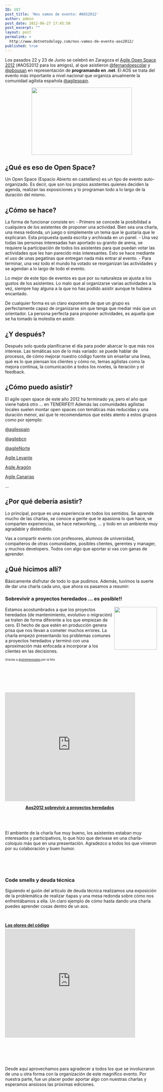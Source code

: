 ```yaml
---
ID: 197
post_title: 'Nos vamos de evento: #AOS2012'
author: admin
post_date: 2012-06-27 17:45:50
post_excerpt: ""
layout: post
permalink: >
  http://www.dotnetodology.com/nos-vamos-de-evento-aos2012/
published: true
---
```

Los pasados 22 y 23 de Junio se celebró en Zaragoza el <a href="http://aos2012.wordpress.com/">Agile Open Space 2012</a> (#AOS2012 para los amigos), al que asistieron <a href="http://twitter.com/fernandoescolar" target="_blank">@fernandoescolar</a> y <a href="http://twitter.com/pbousan" target="_blank">@pbousan</a> en representación de <strong>programando en .net</strong>. El AOS se trata del evento más importante a nivel nacional que organiza anualmente la comunidad agilista española <a href="https://twitter.com/#!/agilespain" target="_blank">@agilespain</a>.

<img style="display: block; margin-left: auto; margin-right: auto;" src="/wp-content/uploads/2012/10/logo-agile-spain.png" alt="" width="330" height="220" />
<h2>¿Qué es eso de Open Space?</h2>
Un Open Space (Espacio Abierto en castellano) es un tipo de evento auto-organizado. Es decir, que son los propios asistentes quienes deciden la agenda, realizan las exposiciones y lo programan todo a lo largo de la duración del mismo.
<h2>¿Cómo se hace?</h2>
La forma de funcionar consiste en: - Primero se concede la posibilidad a cualquiera de los asistentes de proponer una actividad. Bien sea una charla, una mesa redonda, un juego o simplemente un tema que le gustaría que le explicaran. Esta propuesta queda escrita y archivada en un panel. - Una vez todas las personas interesadas han aportado su granito de arena, se requiere la participación de todos los asistentes para que puedan votar las actividades que les han parecido más interesantes. Esto se hace mediante el uso de unas pegatinas que entregan nada más entrar al evento. - Para terminar, una vez todo el mundo ha votado se reorganizan las actividades y se agendan a lo largo de todo el evento.

Lo mejor de este tipo de eventos es que por su naturaleza se ajusta a los gustos de los asistentes. Lo malo que al organizarse varias actividades a la vez, siempre hay alguna a la que no has podido asistir aunque te hubiera encantado.

De cualquier forma es un claro exponente de que un grupo es perfectamente capaz de organizarse sin que tenga que mediar más que un orientador. La persona perfecta para proponer actividades, es aquella que se ha tomado la molestia en asistir.
<h2>¿Y después?</h2>
Después solo queda planificarse el día para poder abarcar lo que más nos interese. Las temáticas son de lo más variado: se puede hablar de procesos, de cómo mejorar nuestro código fuente sin enseñar una línea, qué es lo que piensan los clientes y cómo no, temas agilistas como la mejora continua, la comunicación a todos los niveles, la iteración y el feedback.
<h2>¿Cómo puedo asistir?</h2>
El agile open space de este año 2012 ha terminado ya, pero el año que viene habrá otro ... en TENERIFE!!! Además las comunidades agilistas locales suelen montar open spaces con temáticas más reducidas y una duración menor, así que te recomendamos que estés atento a estos grupos como por ejemplo:

<a href="https://twitter.com/#!/agilespain" target="_blank">@agilespain</a>

<a href="https://twitter.com/#!/agilebcn" target="_blank">@agilebcn</a>

<a href="https://twitter.com/#!/agileNorte" target="_blank">@agileNorte</a>

<a href="http://agilelevante.wordpress.com/" target="_blank">Agile Levante</a>

<a href="https://groups.google.com/forum/?fromgroups#!forum/agile-aragon" target="_blank">Agile Aragón</a>

<a href="http://agile-canarias.blogspot.com.es/" target="_blank">Agile Canarias</a>

...
<h2>¿Por qué debería asistir?</h2>
Lo principal, porque es una experiencia en todos los sentidos. Se aprende mucho de las charlas, se conoce a gente que le apasiona lo que hace, se comparten experiencias, se hace networking, ... y todo en un ambiente muy agradable y distendido.

Vas a compartir evento con profesores, alumnos de universidad, compañeros de otras comunidades, posibles clientes, gerentes y manager, y muchos developers. Todos con algo que aportar si vas con ganas de aprender.
<h2>¿Qué hicimos allí?</h2>
Básicamente disfrutar de todo lo que pudimos. Además, tuvimos la suerte de dar una charla cada uno, que ahora os pasamos a resumir:
<h3>Sobrevivir a proyectos heredados ... es posible!!</h3>
<img style="margin-right: 5px;" src="/wp-content/uploads/2012/10/79ee3b1abd1011e1be6a12313820455d_7.jpg" alt="" height="140" align="right" />

Estamos acostumbrados a que los proyectos heredados (de mantenimiento, evolutivo o migración) se traten de forma diferente a los que empiezan de cero. El hecho de que estén en producción genera prisa que nos llevan a cometer muchos errores. La charla empezó presentando los problemas comunes a proyectos heredados y terminó con una aproximación más enfocada a incorporar a los clientes en las decisiones.
<p style="font-size: 7pt;">Gracias a <a href="https://twitter.com/#!/xtremevoodoo">@xtremevoodoo</a> por la foto</p>
&nbsp;

&nbsp;

&nbsp;
<div id="__ss_13436430" style="width: 425px; display: block; text-align: center;"><iframe style="border: 1px solid #CCC; border-width: 1px 1px 0;" src="http://www.slideshare.net/slideshow/embed_code/13436430" frameborder="0" marginwidth="0" marginheight="0" scrolling="no" width="425" height="355"></iframe><strong style="display: block; margin: 12px 0 4px;"><a title="Aos2012 sobrevivir a proyectos heredados" href="http://www.slideshare.net/pbousan/aos2012-sobrevivir-a-proyectos-heredados" target="_blank">Aos2012 sobrevivir a proyectos heredados</a></strong></div>
&nbsp;

&nbsp;

El ambiente de la charla fue muy bueno, los asistentes estaban muy interesados y participativos, lo que hizo que derivase en una charla-coloquio más que en una presentación. Agradezco a todos los que vinieron por su colaboración y buen humor.

&nbsp;

&nbsp;
<h3>Code smells y deuda técnica</h3>
Siguiendo el guión del artículo de deuda técnica realizamos una exposición de la problemática de realizar ñapas y una mesa redonda sobre cómo nos enfrentábamos a ella. Un claro ejemplo de cómo hasta dando una charla puedes aprender cosas dentro de un aos.

&nbsp;
<div id="__ss_13441679" style="width: 425px;"><strong style="display: block; margin: 12px 0 4px;"><a title="Los olores del código" href="http://www.slideshare.net/fernandoescolar/los-olores-del-cdigo" target="_blank">Los olores del código</a></strong> <iframe style="border: 1px solid #CCC; border-width: 1px 1px 0;" src="http://www.slideshare.net/slideshow/embed_code/13441679" frameborder="0" marginwidth="0" marginheight="0" scrolling="no" width="425" height="355"></iframe></div>
&nbsp;

&nbsp;

&nbsp;

Desde aquí aprovechamos para agradecer a todos los que se involucraron de una u otra forma con la organización de este magnífico evento. Por nuestra parte, fue un placer poder aportar algo con nuestras charlas y esperamos ansiosos las próximas ediciones.